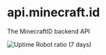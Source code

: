 # api.minecraft.id
The MinecraftID backend API

![Uptime Robot ratio (7 days)](https://img.shields.io/uptimerobot/ratio/7/m784257453-2ec65c3321052c3f8bc9946c)
